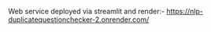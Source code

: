 Web service deployed via streamlit and render:-
https://nlp-duplicatequestionchecker-2.onrender.com/
